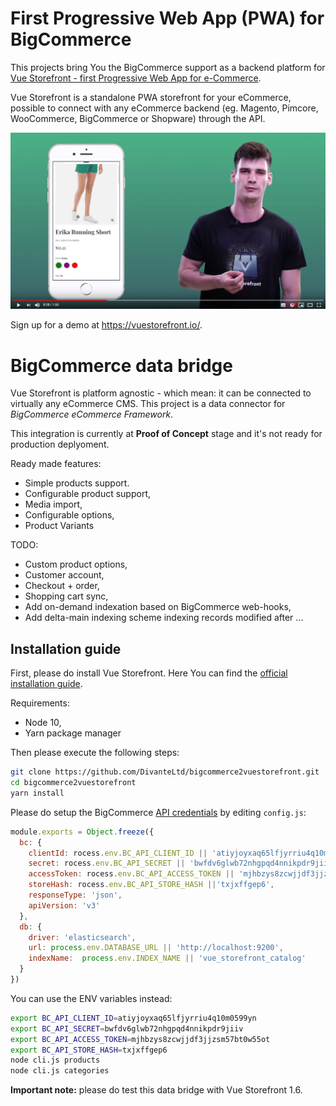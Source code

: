 # First Progressive Web App (PWA) for BigCommerce
This projects bring You the BigCommerce support as a backend platform for [Vue Storefront - first Progressive Web App for e-Commerce](https://github.com/DivanteLtd/vue-storefront). 

Vue Storefront is a standalone PWA storefront for your eCommerce, possible to connect with any eCommerce backend (eg. Magento, Pimcore, WooCommerce, BigCommerce or Shopware) through the API.

[![See how it works!](https://github.com/DivanteLtd/vue-storefront/raw/master/docs/.vuepress/public/Fil-Rakowski-VS-Demo-Youtube.png)](https://www.youtube.com/watch?v=L4K-mq9JoaQ)

Sign up for a demo at https://vuestorefront.io/.

# BigCommerce data bridge
Vue Storefront is platform agnostic - which mean: it can be connected to virtually any eCommerce CMS. This project is a data connector for *BigCommerce eCommerce Framework*.

This integration is currently at **Proof of Concept** stage and it's not ready for production deplyoment. 

Ready made features:
- Simple products support.
- Configurable product support,
- Media import,
- Configurable options,
- Product Variants

TODO:
- Custom product options,
- Customer account,
- Checkout + order,
- Shopping cart sync,
- Add on-demand indexation based on BigCommerce web-hooks,
- Add delta-main indexing scheme indexing records modified after ...

## Installation guide

First, please do install Vue Storefront. Here You can find the [official installation guide](https://divanteltd.github.io/vue-storefront/guide/installation/linux-mac.html). 

Requirements:
- Node 10,
- Yarn package manager

Then please execute the following steps:
```bash
git clone https://github.com/DivanteLtd/bigcommerce2vuestorefront.git
cd bigcommerce2vuestorefront
yarn install
```

Please do setup the BigCommerce [API credentials](https://developer.bigcommerce.com/api/#api-documentation) by editing `config.js`:

```js
module.exports = Object.freeze({
  bc: {
    clientId: rocess.env.BC_API_CLIENT_ID || 'atiyjoyxaq65lfjyrriu4q10m0599yn',
    secret: rocess.env.BC_API_SECRET || 'bwfdv6glwb72nhgpqd4nnikpdr9jiiv',
    accessToken: rocess.env.BC_API_ACCESS_TOKEN || 'mjhbzys8zcwjjdf3jjzsm57bt0w55ot',
    storeHash: rocess.env.BC_API_STORE_HASH ||'txjxffgep6',
    responseType: 'json',
    apiVersion: 'v3'
  },
  db: {
    driver: 'elasticsearch',
    url: process.env.DATABASE_URL || 'http://localhost:9200',
    indexName:  process.env.INDEX_NAME || 'vue_storefront_catalog'
  }
})
```

You can use the ENV variables instead:

```bash
export BC_API_CLIENT_ID=atiyjoyxaq65lfjyrriu4q10m0599yn
export BC_API_SECRET=bwfdv6glwb72nhgpqd4nnikpdr9jiiv
export BC_API_ACCESS_TOKEN=mjhbzys8zcwjjdf3jjzsm57bt0w55ot
export BC_API_STORE_HASH=txjxffgep6
node cli.js products
node cli.js categories
```

**Important note:** please do test this data bridge with Vue Storefront 1.6.

